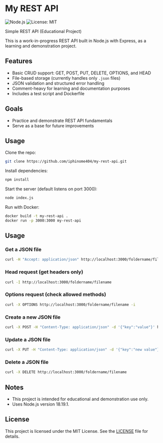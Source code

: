 # My REST API

![Node.js](https://img.shields.io/badge/node-v18.19.1-green)
![License: MIT](https://img.shields.io/badge/license-MIT-blue)

Simple REST API (Educational Project)

This is a work-in-progress REST API built in Node.js with Express, as a learning and demonstration project.

## Features

- Basic CRUD support: GET, POST, PUT, DELETE, OPTIONS, and HEAD
- File-based storage (currently handles only `.json` files)
- JSON validation and structured error handling
- Comment-heavy for learning and documentation purposes
- Includes a test script and Dockerfile

## Goals

- Practice and demonstrate REST API fundamentals
- Serve as a base for future improvements

## Usage

Clone the repo:

~~~bash
git clone https://github.com/iphinome404/my-rest-api.git
~~~

Install dependencies:

~~~bash
npm install
~~~

Start the server (default listens on port 3000):

~~~bash
node index.js
~~~

Run with Docker:

~~~bash
docker build -t my-rest-api .
docker run -p 3000:3000 my-rest-api
~~~

## Usage

### Get a JSON file

~~~bash
curl -H "Accept: application/json" http://localhost:3000/foldername/filename
~~~

### Head request (get headers only)

~~~bash
curl -I http://localhost:3000/foldername/filename
~~~

### Options request (check allowed methods)

~~~bash
curl -X OPTIONS http://localhost:3000/foldername/filename -i
~~~

### Create a new JSON file

~~~bash
curl -X POST -H "Content-Type: application/json" -d '{"key":"value"}' http://localhost:3000/foldername/filename
~~~

### Update a JSON file

~~~bash
curl -X PUT -H "Content-Type: application/json" -d '{"key":"new value"}' http://localhost:3000/foldername/filename
~~~

### Delete a JSON file

~~~bash
curl -X DELETE http://localhost:3000/foldername/filename
~~~

## Notes

- This project is intended for educational and demonstration use only.
- Uses Node.js version 18.19.1.

## License

This project is licensed under the MIT License. See the [LICENSE](LICENSE) file for details.
